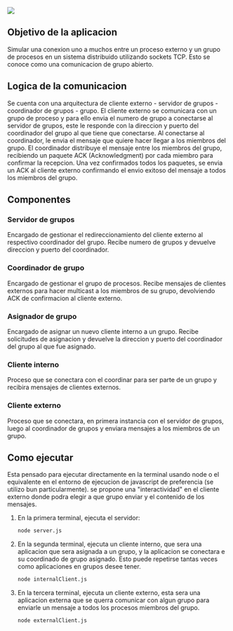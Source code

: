 ![](https://res.cloudinary.com/dkjkgri6x/image/upload/v1725223376/Screenshot_2024-09-01_at_5.42.15_PM_zewua1.png)

## Objetivo de la aplicacion
Simular una conexion uno a muchos entre un proceso externo y un grupo de procesos en un sistema distribuido utilizando sockets TCP. Esto se conoce como una comunicacion de grupo abierto.

## Logica de la comunicacion
Se cuenta con una arquitectura de cliente externo - servidor de grupos - coordinador de grupos - grupo. El cliente externo se comunicara con un grupo de proceso y para ello envia el numero de grupo a conectarse al servidor de grupos, este le responde con la direccion y puerto del coordinador del grupo al que tiene que conectarse. Al conectarse al coordinador, le envia el mensaje que quiere hacer llegar a los miembros del grupo. El coordinador distribuye el mensaje entre los miembros del grupo, recibiendo un paquete ACK (Acknowledgment) por cada miembro para confirmar la recepcion. Una vez confirmados todos los paquetes, se envia un ACK al cliente externo confirmando el envio exitoso del mensaje a todos los miembros del grupo.

## Componentes

### Servidor de grupos
Encargado de gestionar el redireccionamiento del cliente externo al respectivo coordinador del grupo. Recibe numero de grupos y devuelve direccion y puerto del coordinador.

### Coordinador de grupo
Encargado de gestionar el grupo de procesos. Recibe mensajes de clientes externos para hacer multicast a los miembros de su grupo, devolviendo ACK de confirmacion al cliente externo.

### Asignador de grupo
Encargado de asignar un nuevo cliente interno a un grupo. Recibe solicitudes de asignacion y devuelve la direccion y puerto del coordinador del grupo al que fue asignado.

### Cliente interno
Proceso que se conectara con el coordinar para ser parte de un grupo y recibira mensajes de clientes externos.

### Cliente externo
Proceso que se conectara, en primera instancia con el servidor de grupos, luego al coordinador de grupos y enviara mensajes a los miembros de un grupo.


## Como ejecutar
Esta pensado para ejecutar directamente en la terminal usando node o el equivalente en el entorno de ejecucion de javascript de preferencia (se utilizo bun particularmente). se propone una "interactividad" en el cliente externo donde podra elegir a que grupo enviar y el contenido de los mensajes.

1. En la primera terminal, ejecuta el servidor:
   ```bash
   node server.js
   ```
2. En la segunda terminal, ejecuta un cliente interno, que sera una aplicacion que sera asignada a un grupo, y la aplicacion se conectara e su coordinado de grupo asignado. Esto puede repetirse tantas veces como aplicaciones en grupos desee tener.
    ```bash
   node internalClient.js
   ```
3. En la tercera terminal, ejecuta un cliente externo, esta sera una aplicacion externa que se querra comunicar con algun grupo para enviarle un mensaje a todos los procesos miembros del grupo.
   ```bash
   node externalClient.js
   ```

